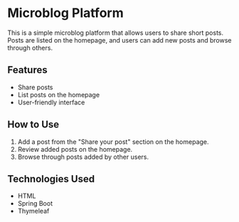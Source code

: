 # Microblog Platform

This is a simple microblog platform that allows users to share short posts. Posts are listed on the homepage, and users can add new posts and browse through others.

## Features

- Share posts
- List posts on the homepage
- User-friendly interface

## How to Use

1. Add a post from the "Share your post" section on the homepage.
2. Review added posts on the homepage.
3. Browse through posts added by other users.

## Technologies Used

- HTML
- Spring Boot
- Thymeleaf
